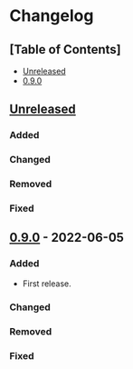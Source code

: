 # Changelog

## [Table of Contents]
- [Unreleased](#unreleased)
- [0.9.0](#090---2022-06-05)

## [Unreleased][]
### Added
### Changed
### Removed
### Fixed

## [0.9.0] - 2022-06-05
### Added
- First release.
### Changed
### Removed
### Fixed

[Unreleased]: https://github.com/regorxxx/ajquery-xxx/compare/v0.9.0...HEAD
[0.9.0]: https://github.com/regorxxx/ajquery-xxx/compare/2fd0f3d...v0.9.0
